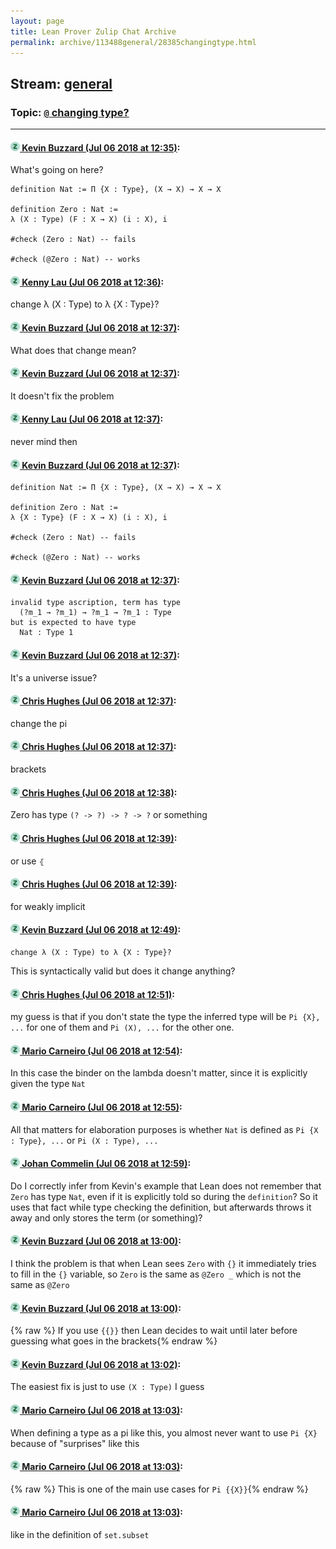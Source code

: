 ```yaml
---
layout: page
title: Lean Prover Zulip Chat Archive 
permalink: archive/113488general/28385changingtype.html
---
```


## Stream: [general](index.html)
### Topic: [`@` changing type?](28385changingtype.html)

---

#### [![Click to go to Zulip](../../assets/img/zulip2.png) Kevin Buzzard (Jul 06 2018 at 12:35)](https://leanprover.zulipchat.com/#narrow/stream/113488-general/topic/%60%40%60%20changing%20type%3F/near/129193790):
What's going on here?

```lean
definition Nat := Π {X : Type}, (X → X) → X → X

definition Zero : Nat :=
λ (X : Type) (F : X → X) (i : X), i

#check (Zero : Nat) -- fails

#check (@Zero : Nat) -- works 
```

#### [![Click to go to Zulip](../../assets/img/zulip2.png) Kenny Lau (Jul 06 2018 at 12:36)](https://leanprover.zulipchat.com/#narrow/stream/113488-general/topic/%60%40%60%20changing%20type%3F/near/129193835):
change λ (X : Type) to λ {X : Type}?

#### [![Click to go to Zulip](../../assets/img/zulip2.png) Kevin Buzzard (Jul 06 2018 at 12:37)](https://leanprover.zulipchat.com/#narrow/stream/113488-general/topic/%60%40%60%20changing%20type%3F/near/129193846):
What does that change mean?

#### [![Click to go to Zulip](../../assets/img/zulip2.png) Kevin Buzzard (Jul 06 2018 at 12:37)](https://leanprover.zulipchat.com/#narrow/stream/113488-general/topic/%60%40%60%20changing%20type%3F/near/129193849):
It doesn't fix the problem

#### [![Click to go to Zulip](../../assets/img/zulip2.png) Kenny Lau (Jul 06 2018 at 12:37)](https://leanprover.zulipchat.com/#narrow/stream/113488-general/topic/%60%40%60%20changing%20type%3F/near/129193852):
never mind then

#### [![Click to go to Zulip](../../assets/img/zulip2.png) Kevin Buzzard (Jul 06 2018 at 12:37)](https://leanprover.zulipchat.com/#narrow/stream/113488-general/topic/%60%40%60%20changing%20type%3F/near/129193853):
```lean
definition Nat := Π {X : Type}, (X → X) → X → X

definition Zero : Nat :=
λ {X : Type} (F : X → X) (i : X), i

#check (Zero : Nat) -- fails

#check (@Zero : Nat) -- works 
```

#### [![Click to go to Zulip](../../assets/img/zulip2.png) Kevin Buzzard (Jul 06 2018 at 12:37)](https://leanprover.zulipchat.com/#narrow/stream/113488-general/topic/%60%40%60%20changing%20type%3F/near/129193856):
```
invalid type ascription, term has type
  (?m_1 → ?m_1) → ?m_1 → ?m_1 : Type
but is expected to have type
  Nat : Type 1
```

#### [![Click to go to Zulip](../../assets/img/zulip2.png) Kevin Buzzard (Jul 06 2018 at 12:37)](https://leanprover.zulipchat.com/#narrow/stream/113488-general/topic/%60%40%60%20changing%20type%3F/near/129193858):
It's a universe issue?

#### [![Click to go to Zulip](../../assets/img/zulip2.png) Chris Hughes (Jul 06 2018 at 12:37)](https://leanprover.zulipchat.com/#narrow/stream/113488-general/topic/%60%40%60%20changing%20type%3F/near/129193861):
change the pi

#### [![Click to go to Zulip](../../assets/img/zulip2.png) Chris Hughes (Jul 06 2018 at 12:37)](https://leanprover.zulipchat.com/#narrow/stream/113488-general/topic/%60%40%60%20changing%20type%3F/near/129193864):
brackets

#### [![Click to go to Zulip](../../assets/img/zulip2.png) Chris Hughes (Jul 06 2018 at 12:38)](https://leanprover.zulipchat.com/#narrow/stream/113488-general/topic/%60%40%60%20changing%20type%3F/near/129193918):
Zero has type `(? -> ?) -> ? -> ?` or something

#### [![Click to go to Zulip](../../assets/img/zulip2.png) Chris Hughes (Jul 06 2018 at 12:39)](https://leanprover.zulipchat.com/#narrow/stream/113488-general/topic/%60%40%60%20changing%20type%3F/near/129193934):
or use `⦃`

#### [![Click to go to Zulip](../../assets/img/zulip2.png) Chris Hughes (Jul 06 2018 at 12:39)](https://leanprover.zulipchat.com/#narrow/stream/113488-general/topic/%60%40%60%20changing%20type%3F/near/129193940):
for weakly implicit

#### [![Click to go to Zulip](../../assets/img/zulip2.png) Kevin Buzzard (Jul 06 2018 at 12:49)](https://leanprover.zulipchat.com/#narrow/stream/113488-general/topic/%60%40%60%20changing%20type%3F/near/129194314):
```quote
change λ (X : Type) to λ {X : Type}?
```
This is syntactically valid but does it change anything?

#### [![Click to go to Zulip](../../assets/img/zulip2.png) Chris Hughes (Jul 06 2018 at 12:51)](https://leanprover.zulipchat.com/#narrow/stream/113488-general/topic/%60%40%60%20changing%20type%3F/near/129194378):
my guess is that if you don't state the type the inferred type will be `Pi {X}, ...` for one of them and `Pi (X), ...` for the other one.

#### [![Click to go to Zulip](../../assets/img/zulip2.png) Mario Carneiro (Jul 06 2018 at 12:54)](https://leanprover.zulipchat.com/#narrow/stream/113488-general/topic/%60%40%60%20changing%20type%3F/near/129194534):
In this case the binder on the lambda doesn't matter, since it is explicitly given the type `Nat`

#### [![Click to go to Zulip](../../assets/img/zulip2.png) Mario Carneiro (Jul 06 2018 at 12:55)](https://leanprover.zulipchat.com/#narrow/stream/113488-general/topic/%60%40%60%20changing%20type%3F/near/129194551):
All that matters for elaboration purposes is whether `Nat` is defined as `Pi {X : Type}, ...` or `Pi (X : Type), ...`

#### [![Click to go to Zulip](../../assets/img/zulip2.png) Johan Commelin (Jul 06 2018 at 12:59)](https://leanprover.zulipchat.com/#narrow/stream/113488-general/topic/%60%40%60%20changing%20type%3F/near/129194690):
Do I correctly infer from Kevin's example that Lean does not remember that `Zero` has type `Nat`, even if it is explicitly told so during the `definition`? So it uses that fact while type checking the definition, but afterwards throws it away and only stores the term (or something)?

#### [![Click to go to Zulip](../../assets/img/zulip2.png) Kevin Buzzard (Jul 06 2018 at 13:00)](https://leanprover.zulipchat.com/#narrow/stream/113488-general/topic/%60%40%60%20changing%20type%3F/near/129194746):
I think the problem is that when Lean sees `Zero` with `{}` it immediately tries to fill in the `{}` variable, so `Zero` is the same as `@Zero _` which is not the same as `@Zero`

#### [![Click to go to Zulip](../../assets/img/zulip2.png) Kevin Buzzard (Jul 06 2018 at 13:00)](https://leanprover.zulipchat.com/#narrow/stream/113488-general/topic/%60%40%60%20changing%20type%3F/near/129194750):
{% raw %}
If you use `{{}}` then Lean decides to wait until later before guessing what goes in the brackets{% endraw %}

#### [![Click to go to Zulip](../../assets/img/zulip2.png) Kevin Buzzard (Jul 06 2018 at 13:02)](https://leanprover.zulipchat.com/#narrow/stream/113488-general/topic/%60%40%60%20changing%20type%3F/near/129194801):
The easiest fix is just to use `(X : Type)` I guess

#### [![Click to go to Zulip](../../assets/img/zulip2.png) Mario Carneiro (Jul 06 2018 at 13:03)](https://leanprover.zulipchat.com/#narrow/stream/113488-general/topic/%60%40%60%20changing%20type%3F/near/129194807):
When defining a type as a pi like this, you almost never want to use `Pi {X}` because of "surprises" like this

#### [![Click to go to Zulip](../../assets/img/zulip2.png) Mario Carneiro (Jul 06 2018 at 13:03)](https://leanprover.zulipchat.com/#narrow/stream/113488-general/topic/%60%40%60%20changing%20type%3F/near/129194818):
{% raw %}
This is one of the main use cases for `Pi {{X}}`{% endraw %}

#### [![Click to go to Zulip](../../assets/img/zulip2.png) Mario Carneiro (Jul 06 2018 at 13:03)](https://leanprover.zulipchat.com/#narrow/stream/113488-general/topic/%60%40%60%20changing%20type%3F/near/129194820):
like in the definition of `set.subset`

